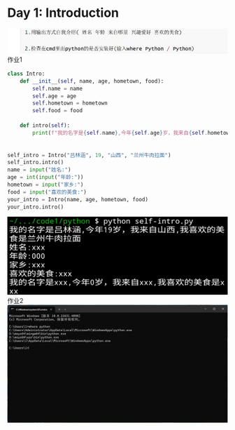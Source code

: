 # Day 1: Introduction

![D1W](https://raw.githubusercontent.com/102300671/image/refs/heads/main/D1W.jpg)
作业1

```python
class Intro:
    def __init__(self, name, age, hometown, food):
        self.name = name
        self.age = age
        self.hometown = hometown
        self.food = food

    def intro(self):
        print(f"我的名字是{self.name},今年{self.age}岁，我来自{self.hometown},我喜欢的美食是{self.food}")


self_intro = Intro("吕林涵", 19, "山西", "兰州牛肉拉面")
self_intro.intro()
name = input("姓名:")
age = int(input("年龄:"))
hometown = input("家乡:")
food = input("喜欢的美食:")
your_intro = Intro(name, age, hometown, food)
your_intro.intro()
```

![运行结果](https://raw.githubusercontent.com/102300671/image/refs/heads/main/D1A1.png)
作业2
![检查python](https://raw.githubusercontent.com/102300671/image/refs/heads/main/D1A2.png)

